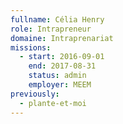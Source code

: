 ```yaml
---
fullname: Célia Henry
role: Intrapreneur
domaine: Intraprenariat
missions:
  - start: 2016-09-01
    end: 2017-08-31
    status: admin
    employer: MEEM
previously:
  - plante-et-moi
---
```

